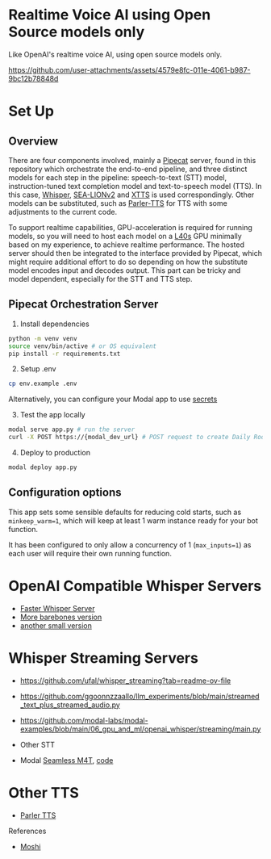 # Realtime Voice AI using Open Source models only

Like OpenAI's realtime voice AI, using open source models only. 

https://github.com/user-attachments/assets/4579e8fc-011e-4061-b987-9bc12b78848d

# Set Up

## Overview
There are four components involved, mainly a [Pipecat](https://github.com/pipecat-ai/pipecat) server, found in this repository which orchestrate the end-to-end pipeline, and three distinct models for each step in the pipeline: speech-to-text (STT) model, instruction-tuned text completion model and text-to-speech model (TTS). In this case, [Whisper](https://huggingface.co/openai/whisper-large-v2), [SEA-LIONv2](https://huggingface.co/aisingapore/llama3-8b-cpt-sea-lionv2.1-instruct) and [XTTS](https://huggingface.co/coqui/XTTS-v2) is used correspondingly. Other models can be substituted, such as [Parler-TTS](https://github.com/huggingface/parler-tts) for TTS with some adjustments to the current code. 

To support realtime capabilities, GPU-acceleration is required for running models, so you will need to host each model on a [L40s](https://aws.amazon.com/ec2/instance-types/g6e/) GPU minimally based on my experience, to achieve realtime performance. The hosted server should then be integrated to the interface provided by Pipecat, which might require additional effort to do so depending on how the substitute model encodes input and decodes output. This part can be tricky and model dependent, especially for the STT and TTS step.

## Pipecat Orchestration Server 

1. Install dependencies

```bash
python -m venv venv
source venv/bin/active # or OS equivalent
pip install -r requirements.txt
```

2. Setup .env

```bash
cp env.example .env
```

Alternatively, you can configure your Modal app to use [secrets](https://modal.com/docs/guide/secrets)

3. Test the app locally

```bash
modal serve app.py # run the server
curl -X POST https://{modal_dev_url} # POST request to create Daily Room
```

4. Deploy to production

```bash
modal deploy app.py
```

## Configuration options

This app sets some sensible defaults for reducing cold starts, such as `minkeep_warm=1`, which will keep at least 1 warm instance ready for your bot function.

It has been configured to only allow a concurrency of 1 (`max_inputs=1`) as each user will require their own running function.

# OpenAI Compatible Whisper Servers
* [Faster Whisper Server](https://github.com/fedirz/faster-whisper-server)
* [More barebones version](https://github.com/matatonic/openedai-whisper)
* [another small version](https://github.com/morioka/tiny-openai-whisper-api)

# Whisper Streaming Servers
* https://github.com/ufal/whisper_streaming?tab=readme-ov-file
* https://github.com/ggoonnzzaallo/llm_experiments/blob/main/streamed_text_plus_streamed_audio.py
* https://github.com/modal-labs/modal-examples/blob/main/06_gpu_and_ml/openai_whisper/streaming/main.py

* Other STT
* Modal [Seamless M4T](https://modal.com/docs/examples/seamless-chat), [code](https://github.com/modal-labs/seamless-chat/blob/main/seamless.py)

# Other TTS
* [Parler TTS](https://github.com/huggingface/parler-tts)

References
* [Moshi](https://github.com/modal-labs/quillman/blob/main/src/moshi.py)
